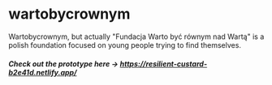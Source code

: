 # wartobycrownym
Wartobycrownym, but actually "Fundacja Warto być równym nad Wartą" is a polish foundation focused on young people trying to find themselves.
##### Check out the prototype here -> https://resilient-custard-b2e41d.netlify.app/
